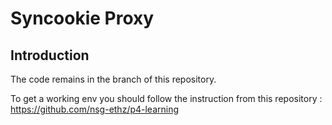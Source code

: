 # Syncookie Proxy

## Introduction

The code remains in the branch of this repository.

To get a working env you should follow the instruction from this repository : https://github.com/nsg-ethz/p4-learning
